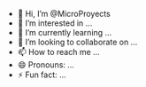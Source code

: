 - 👋 Hi, I’m @MicroProyects
- 👀 I’m interested in ...
- 🌱 I’m currently learning ...
- 💞️ I’m looking to collaborate on ...
- 📫 How to reach me ...
- 😄 Pronouns: ...
- ⚡ Fun fact: ...

<!---
MicroProyects/MicroProyects is a ✨ special ✨ repository because its `README.md` (this file) appears on your GitHub profile.
You can click the Preview link to take a look at your changes.
--->
